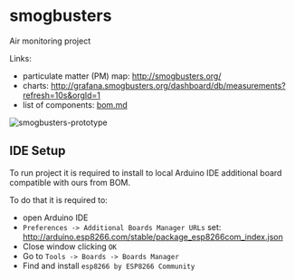 # smogbusters
Air monitoring project

Links:
 - particulate matter (PM) map: http://smogbusters.org/
 - charts: http://grafana.smogbusters.org/dashboard/db/measurements?refresh=10s&orgId=1
 - list of components: [bom.md](./docs/bom.md)

![smogbusters-prototype](./docs/images/smogbuster-v2.0-800px.png)

## IDE Setup

To run project it is required to install to local Arduino IDE additional board compatible with ours from BOM.

To do that it is required to:
* open Arduino IDE
* ```Preferences -> Additional Boards Manager URLs``` set: http://arduino.esp8266.com/stable/package_esp8266com_index.json
* Close window clicking ```OK```
* Go to ```Tools -> Boards -> Boards Manager```
* Find and install ```esp8266 by ESP8266 Community```


